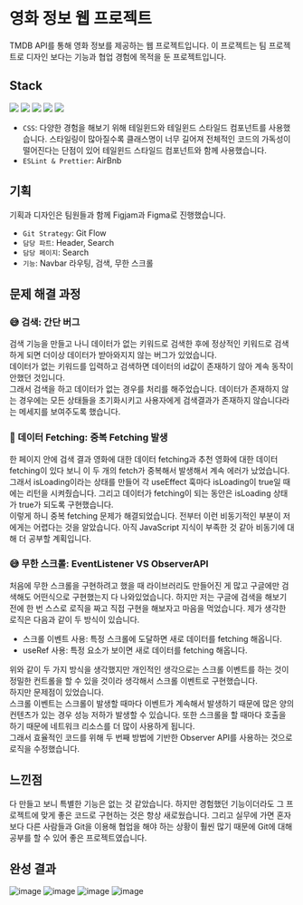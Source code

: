 # 영화 정보 웹 프로젝트
TMDB API를 통해 영화 정보를 제공하는 웹 프로젝트입니다. 이 프로젝트는 팀 프로젝트로 디자인 보다는 기능과 협업 경험에 목적을 둔 프로젝트입니다.

## Stack
<img src="https://img.shields.io/badge/Javascript-F7DF1E?style=flat-square&logo=Javascript&logoColor=white"/> <img src="https://img.shields.io/badge/React-61DAFB?style=flat-square&logo=React&logoColor=white"/> <img src="https://img.shields.io/badge/TailwindCSS-06B6D4?style=flat-square&logo=tailwindcss&logoColor=white"/> <img src="https://img.shields.io/badge/ESLint-4B32C3?style=flat-square&logo=ESLint&logoColor=white"/> <img src="https://img.shields.io/badge/Prettier-F7B93E?style=flat-square&logo=Prettier&logoColor=white"/>

- ```CSS```: 다양한 경험을 해보기 위해 테일윈드와 테일윈드 스타일드 컴포넌트를 사용했습니다. 스타일링이 많아질수록 클래스명이 너무 길어져 전체적인 코드의 가독성이 떨어진다는 단점이 있어 테일윈드 스타일드 컴포넌트와 함께 사용했습니다. <br/>
- ```ESLint & Prettier```: AirBnb <br/>

## 기획
기획과 디자인은 팀원들과 함께 Figjam과 Figma로 진행했습니다.<br/>
- ```Git Strategy```: Git Flow <br/>
- ```담당 파트```: Header, Search <br/>
- ```담당 페이지```: Search <br/>
- ```기능```: Navbar 라우팅, 검색, 무한 스크롤

## 문제 해결 과정
### 😅 검색: 간단 버그
검색 기능을 만들고 나니 데이터가 없는 키워드로 검색한 후에 정상적인 키워드로 검색하게 되면 더이상 데이터가 받아와지지 않는 버그가 있었습니다.<br/>
데이터가 없는 키워드를 입력하고 검색하면 데이터의 id값이 존재하기 않아 계속 동작이 안했던 것입니다.<br/>
그래서 검색을 하고 데이터가 없는 경우를 처리를 해주었습니다. 데이터가 존재하지 않는 경우에는 모든 상태들을 초기화시키고 사용자에게 검색결과가 존재하지 않습니다라는 메세지를 보여주도록 했습니다.<br/>

### 🥺 데이터 Fetching: 중복 Fetching 발생
한 페이지 안에 검색 결과 영화에 대한 데이터 fetching과 추천 영화에 대한 데이터 fetching이 있다 보니 이 두 개의 fetch가 중복해서 발생해서 계속 에러가 났었습니다. <br/>
그래서 isLoading이라는 상태를 만들어 각 useEffect 훅마다 isLoading이 true일 때에는 리턴을 시켜줬습니다. 그리고 데이터가 fetching이 되는 동안은 isLoading 상태가 true가 되도록 구현했습니다.<br/>
이렇게 하니 중복 fetching 문제가 해결되었습니다. 전부터 이런 비동기적인 부분이 저에게는 어렵다는 것을 알았습니다. 아직 JavaScript 지식이 부족한 것 같아 비동기에 대해 더 공부할 계획입니다.<br/>

### 😅 무한 스크롤: EventListener VS ObserverAPI
처음에 무한 스크롤을 구현하려고 했을 때 라이브러리도 만들어진 게 많고 구글에만 검색해도 어떤식으로 구현했는지 다 나와있었습니다. 하지만 저는 구글에 검색을 해보기 전에 한 번 스스로 로직을 짜고 직접 구현을 해보자고 마음을 먹었습니다. 제가 생각한 로직은 다음과 같이 두 방식이 있습니다.<br/>
- 스크롤 이벤트 사용: 특정 스크롤에 도달하면 새로 데이터를 fetching 해옵니다.
- useRef 사용: 특정 요소가 보이면 새로 데이터를 fetching 해옵니다.

위와 같이 두 가지 방식을 생각했지만 개인적인 생각으로는 스크롤 이벤트를 하는 것이 정밀한 컨트롤을 할 수 있을 것이라 생각해서 스크롤 이벤트로 구현했습니다.<br/>
하지만 문제점이 있었습니다.<br/>
스크롤 이벤트는 스크롤이 발생할 때마다 이벤트가 계속해서 발생하기 때문에 많은 양의 컨텐츠가 있는 경우 성능 저하가 발생할 수 있습니다. 또한 스크롤을 할 때마다 호출을 하기 때문에 네트워크 리소스를 더 많이 사용하게 됩니다.<br/>
그래서 효율적인 코드를 위해 두 번째 방법에 기반한 Observer API를 사용하는 것으로 로직을 수정했습니다.




## 느낀점
다 만들고 보니 특별한 기능은 없는 것 같았습니다. 하지만 경험했던 기능이더라도 그 프로젝트에 맞게 좋은 코드로 구현하는 것은 항상 새로웠습니다. 그리고 실무에 가면 혼자보다 다른 사람들과 Git을 이용해 협업을 해야 하는 상황이 훨씬 많기 때문에 Git에 대해 공부를 할 수 있어 좋은 프로젝트였습니다.

## 완성 결과
![image](https://github.com/TaeWooKim-SCH/Movie-Wiki/assets/79956107/fd86251d-88d2-4945-bb3d-f9605cfc2b1e)
![image](https://github.com/TaeWooKim-SCH/Movie-Wiki/assets/79956107/8069adf9-1caf-4952-83fe-dc5e00f7a528)
![image](https://github.com/TaeWooKim-SCH/Movie-Wiki/assets/79956107/9d13a543-37e4-431e-b8e1-0e29e0e751e3)
![image](https://github.com/TaeWooKim-SCH/Movie-Wiki/assets/79956107/fd7e64a1-a073-4d96-9e35-cd140d4b87a2)

